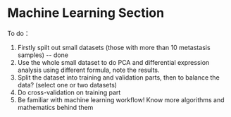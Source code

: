 # Machine Learning Section

To do：

1. Firstly spilt out small datasets (those with more than 10 metastasis samples) -- done
2. Use the whole small dataset to do PCA and differential expression analysis using different formula, note the results.
3. Split the dataset into training and validation parts, then to balance the data? (select one or two datasets)
4. Do cross-validation on training part
5. Be familiar with machine learning workflow! Know more algorithms and mathematics behind them




